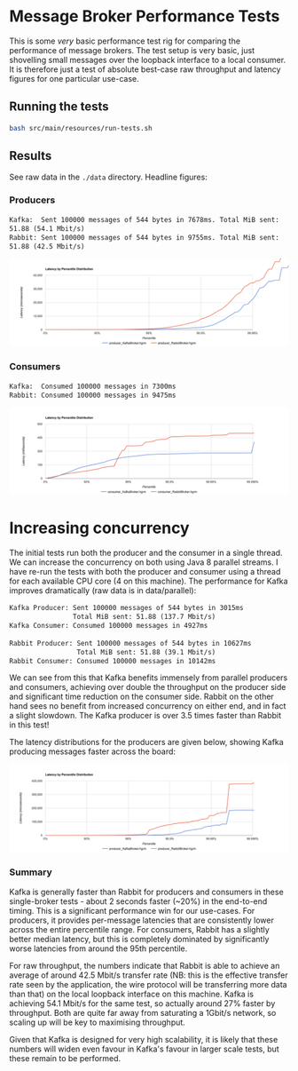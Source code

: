 # Message Broker Performance Tests

This is some *very* basic performance test rig for comparing the performance of
message brokers. The test setup is very basic, just shovelling small messages over
the loopback interface to a local consumer. It is therefore just a test of absolute
best-case raw throughput and latency figures for one particular use-case.

## Running the tests

```bash
bash src/main/resources/run-tests.sh
```

## Results

See raw data in the `./data` directory. Headline figures:

### Producers
```
Kafka:  Sent 100000 messages of 544 bytes in 7678ms. Total MiB sent: 51.88 (54.1 Mbit/s)
Rabbit: Sent 100000 messages of 544 bytes in 9755ms. Total MiB sent: 51.88 (42.5 Mbit/s)
```

![](data/Producer-100000-99.99.png)

### Consumers

```
Kafka:  Consumed 100000 messages in 7300ms
Rabbit: Consumed 100000 messages in 9475ms
```

![](data/Consumer-100000.png)

# Increasing concurrency

The initial tests run both the producer and the consumer in a single thread. We can increase the concurrency on both
using Java 8 parallel streams. I have re-run the tests with both the producer and consumer using a thread for each
available CPU core (4 on this machine). The performance for Kafka improves dramatically (raw data is in data/parallel):

```
Kafka Producer: Sent 100000 messages of 544 bytes in 3015ms
                Total MiB sent: 51.88 (137.7 Mbit/s)
Kafka Consumer: Consumed 100000 messages in 4927ms

Rabbit Producer: Sent 100000 messages of 544 bytes in 10627ms
                 Total MiB sent: 51.88 (39.1 Mbit/s)
Rabbit Consumer: Consumed 100000 messages in 10142ms
```

We can see from this that Kafka benefits immensely from parallel producers and consumers, achieving over double the 
throughput on the producer side and significant time reduction on the consumer side. Rabbit on the other hand sees 
no benefit from increased concurrency on either end, and in fact a slight slowdown. The Kafka producer is over 3.5 
times faster than Rabbit in this test!

The latency distributions for the producers are given below, showing Kafka producing messages faster across the board:

![](data/parallel/Producer-10000.png)

### Summary

Kafka is generally faster than Rabbit for producers and consumers in these single-broker tests - about 2 seconds
faster (~20%) in the end-to-end timing. This is a significant performance win for our use-cases. For producers,
it provides per-message latencies that are consistently lower across the entire percentile range. For consumers, Rabbit
has a slightly better median latency, but this is completely dominated by significantly worse latencies from around the
95th percentile.

For raw throughput, the numbers indicate that Rabbit is able to achieve an average of around 42.5 Mbit/s transfer rate 
(NB: this is the effective transfer rate seen by the application, the wire protocol will be transferring more data 
than that) on the local loopback interface on this machine. Kafka is achieving 54.1 Mbit/s for the same test, so 
actually around 27% faster by throughput. Both are quite far away from saturating a 1Gbit/s network, so scaling up will
be key to maximising throughput.

Given that Kafka is designed for very high scalability, it is likely that these numbers will widen even favour in Kafka's
favour in larger scale tests, but these remain to be performed.
